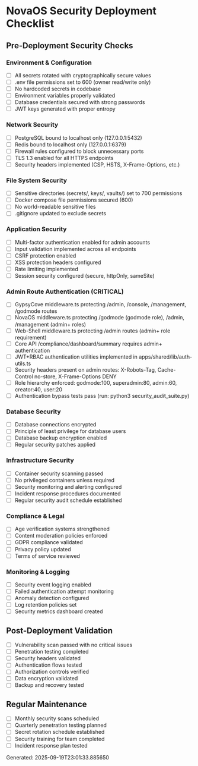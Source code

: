 # NovaOS Security Deployment Checklist

## Pre-Deployment Security Checks

### Environment & Configuration

- [ ] All secrets rotated with cryptographically secure values
- [ ] .env file permissions set to 600 (owner read/write only)
- [ ] No hardcoded secrets in codebase
- [ ] Environment variables properly validated
- [ ] Database credentials secured with strong passwords
- [ ] JWT keys generated with proper entropy

### Network Security

- [ ] PostgreSQL bound to localhost only (127.0.0.1:5432)
- [ ] Redis bound to localhost only (127.0.0.1:6379)
- [ ] Firewall rules configured to block unnecessary ports
- [ ] TLS 1.3 enabled for all HTTPS endpoints
- [ ] Security headers implemented (CSP, HSTS, X-Frame-Options, etc.)

### File System Security

- [ ] Sensitive directories (secrets/, keys/, vaults/) set to 700 permissions
- [ ] Docker compose file permissions secured (600)
- [ ] No world-readable sensitive files
- [ ] .gitignore updated to exclude secrets

### Application Security

- [ ] Multi-factor authentication enabled for admin accounts
- [ ] Input validation implemented across all endpoints
- [ ] CSRF protection enabled
- [ ] XSS protection headers configured
- [ ] Rate limiting implemented
- [ ] Session security configured (secure, httpOnly, sameSite)

### Admin Route Authentication (CRITICAL)

- [ ] GypsyCove middleware.ts protecting /admin, /console, /management, /godmode routes
- [ ] NovaOS middleware.ts protecting /godmode (godmode role), /admin, /management (admin+ roles)
- [ ] Web-Shell middleware.ts protecting /admin routes (admin+ role requirement)
- [ ] Core API /compliance/dashboard/summary requires admin+ authentication
- [ ] JWT+RBAC authentication utilities implemented in apps/shared/lib/auth-utils.ts
- [ ] Security headers present on admin routes: X-Robots-Tag, Cache-Control no-store, X-Frame-Options DENY
- [ ] Role hierarchy enforced: godmode:100, superadmin:80, admin:60, creator:40, user:20
- [ ] Authentication bypass tests pass (run: python3 security_audit_suite.py)

### Database Security

- [ ] Database connections encrypted
- [ ] Principle of least privilege for database users
- [ ] Database backup encryption enabled
- [ ] Regular security patches applied

### Infrastructure Security

- [ ] Container security scanning passed
- [ ] No privileged containers unless required
- [ ] Security monitoring and alerting configured
- [ ] Incident response procedures documented
- [ ] Regular security audit schedule established

### Compliance & Legal

- [ ] Age verification systems strengthened
- [ ] Content moderation policies enforced
- [ ] GDPR compliance validated
- [ ] Privacy policy updated
- [ ] Terms of service reviewed

### Monitoring & Logging

- [ ] Security event logging enabled
- [ ] Failed authentication attempt monitoring
- [ ] Anomaly detection configured
- [ ] Log retention policies set
- [ ] Security metrics dashboard created

## Post-Deployment Validation

- [ ] Vulnerability scan passed with no critical issues
- [ ] Penetration testing completed
- [ ] Security headers validated
- [ ] Authentication flows tested
- [ ] Authorization controls verified
- [ ] Data encryption validated
- [ ] Backup and recovery tested

## Regular Maintenance

- [ ] Monthly security scans scheduled
- [ ] Quarterly penetration testing planned
- [ ] Secret rotation schedule established
- [ ] Security training for team completed
- [ ] Incident response plan tested

Generated: 2025-09-19T23:01:33.885650
